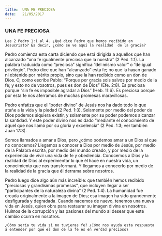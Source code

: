 ```yaml
---
title:  UNA FE PRECIOSA
date:   21/05/2017
---
```


### UNA FE PRECIOSA

`Lee 2 Pedro 1:1 al 4. ¿Qué dice Pedro que hemos recibido en Jesucristo? Es decir, ¿cómo se ve aquí la realidad  de la gracia?` 

Pedro comienza esta carta diciendo que está dirigida a aquellos que han alcanzado “una fe igualmente preciosa  que la nuestra” (2 Ped. 1:1). La palabra traducida como “preciosa” significa “del mismo valor” o “de igual  privilegio”. Pedro dice que han “alcanzado” esta fe; no que la hayan ganado ni obtenido por mérito propio, sino  que la han recibido como un don de Dios. O, como escribe Pablo: “Porque por gracia sois salvos por medio de la  fe; y esto no de vosotros, pues es don de Dios” (Efe. 2:8). Es preciosa porque “sin fe es imposible agradar a Dios”  (Heb. 11:6). Es preciosa porque por esta fe nos aferramos de muchas promesas maravillosas. 

Pedro enfatiza que el “poder divino” de Jesús nos ha dado todo lo que atañe a la vida y la piedad (2 Ped. 1:3).  Solamente por medio del poder de Dios podemos siquiera existir, y solamente por su poder podemos alcanzar  la santidad. Y este poder divino nos es dado “mediante el conocimiento de aquel que nos llamó por su gloria y  excelencia” (2 Ped. 1:3; ver también Juan 17:3). 

Somos llamados a amar a Dios, pero ¿cómo podemos amar a un Dios al que no conocemos? Llegamos a  conocer a Dios por medio de Jesús, por medio de la Palabra escrita, por medio del mundo creado, y por medio  de la experiencia de vivir una vida de fe y obediencia. Conocemos a Dios y la realidad de Dios al experimentar lo que él hace en nuestra vida, un conocimiento que nos transformará. Y llegamos a conocerlo por medio de la  realidad de la gracia que él derrama sobre nosotros. 

Pedro luego dice algo aún más increíble: que también hemos recibido “preciosas y grandísimas promesas”, que  incluyen llegar a ser “participantes de la naturaleza divina” (2 Ped. 1:4). La humanidad fue creada originalmente  a la imagen de Dios; esa imagen ha sido grandemente desfigurada y degradada. Cuando nacemos de nuevo,  tenemos una nueva vida en Jesús, quien obra para restaurar su imagen divina en nosotros. Huimos de la  corrupción y las pasiones del mundo al desear que este cambio ocurra en nosotros. 

`¿Cómo sería tu vida si no tuvieras fe? ¿Cómo nos ayuda esta respuesta a entender por qué el don de la fe es en verdad precioso?` 